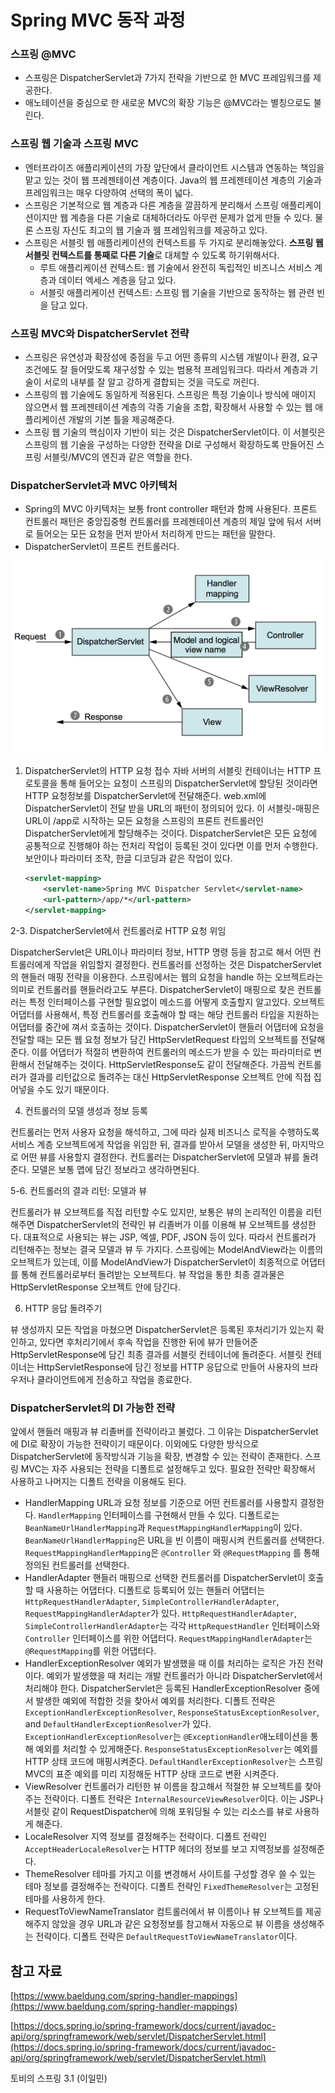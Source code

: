# Spring MVC 동작 과정

### 스프링 @MVC

- 스프링은 DispatcherServlet과 7가지 전략을 기반으로 한 MVC 프레임워크를 제공한다.
- 애노테이션을 중심으로 한 새로운 MVC의 확장 기능은 @MVC라는 별칭으로도 불린다.

### 스프링 웹 기술과 스프링 MVC

- 엔터프라이즈 애플리케이션의 가장 앞단에서 클라이언트 시스템과 연동하는 책임을 맡고 있는 것이 웹 프레젠테이션 계층이다. Java의 웹 프레젠테이션 계층의 기술과 프레임워크는 매우 다양하여 선택의 폭이 넓다.
- 스프링은 기본적으로 웹 계층과 다른 계층을 깔끔하게 분리해서 스프링 애플리케이션이지만 웹 계층을 다른 기술로 대체하더라도 아무런 문제가 없게 만들 수 있다. 물론 스프링 자신도 최고의 웹 기술과 웸 프레임워크를 제공하고 있다.
- 스프링은 서블릿 웹 애플리케이션의 컨텍스트를 두 가지로 분리해놓았다. **스프링 웹 서블릿 컨텍스트를 통째로 다른 기술**로 대체할 수 있도록 하기위해서다.
    - 루트 애플리케이션 컨텍스트: 웹 기술에서 완전히 독립적인 비즈니스 서비스 계층과 데이터 엑세스 계층을 담고 있다.
    - 서블릿 애플리케이션 컨텍스트: 스프링 웹 기술을 기반으로 동작하는 웹 관련 빈을 담고 있다.

### 스프링 MVC와 DispatcherServlet 전략

- 스프링은 유연성과 확장성에 중점을 두고 어떤 종류의 시스템 개발이나 환경, 요구조건에도 잘 들어맞도록 재구성할 수 있는 범용적 프레임워크다. 따라서 계층과 기술이 서로의 내부를 잘 알고 강하게 결합되는 것을 극도로 꺼린다.
- 스프링의 웹 기술에도 동일하게 적용된다. 스프링은 특정 기술이나 방식에 매이지 않으면서 웹 프레젠테이션 계층의 각종 기술을 조합, 확장해서 사용할 수 있는 웹 애플리케이션 개발의 기본 틀을 제공해준다.
- 스프링 웹 기술의 핵심이자 기반이 되는 것은 DispatcherServlet이다. 이 서블릿은 스프링의 웹 기술을 구성하는 다양한 전략을 DI로 구성해서 확장하도록 만들어진 스프링 서블릿/MVC의 엔진과 같은 역할을 한다.

### DispatcherServlet과 MVC 아키텍처

- Spring의 MVC 아키텍처는 보통 front controller 패턴과 함께 사용된다. 프론트 컨트롤러 패턴은 중앙집중형 컨트롤러를 프레젠테이션 계층의 제일 앞에 둬서 서버로 들어오는 모든 요청을 먼저 받아서 처리하게 만드는 패턴을 말한다.
- DispatcherServlet이 프론트 컨트롤러다.

![Spring%20MVC%20%E1%84%83%E1%85%A9%E1%86%BC%E1%84%8C%E1%85%A1%E1%86%A8%20%E1%84%80%E1%85%AA%E1%84%8C%E1%85%A5%E1%86%BC%2048742fabe3f742f4998707e40c66e035/Untitled.png](assets/Untitled-4552478.png)

1. DispatcherServlet의 HTTP 요청 접수
   자바 서버의 서블릿 컨테이너는 HTTP 프로토콜을 통해 들어오는 요청이 스프링의 DispatcherServlet에 할당된 것이라면 HTTP 요청정보를  DispatcherServlet에 전달해준다. web.xml에 DispatcherServlet이 전달 받을 URL의 패턴이 정의되어 있다. 이 서블릿-매핑은 URL이 /app로 시작하는 모든 요청을 스프링의 프론트 컨트롤러인 DispatcherServlet에게 할당해주는 것이다.
   DispatcherServlet은 모든 요청에 공통적으로 진행해야 하는 전처리 작업이 등록된 것이 있다면 이를 먼저 수행한다. 보안이나 파라미터 조작, 한글 디코딩과 같은 작업이 있다.
   
    ```xml
    <servlet-mapping>
    	<servlet-name>Spring MVC Dispatcher Servlet</servlet-name>
    	<url-pattern>/app/*</url-pattern>
    </servlet-mapping>
    ```
   

2-3. DispatcherServlet에서 컨트롤러로 HTTP 요청 위임

DispatcherServlet은 URL이나 파라미터 정보, HTTP 명령 등을 참고로 해서 어떤 컨트롤러에게 작업을 위임할지 결정한다. 컨트롤러를 선정하는 것은 DispatcherServlet의 핸들러 매핑 전략을 이용한다. 스프링에서는 웹의 요청을 handle 하는 오브젝트라는 의미로 컨트롤러를 핸들러라고도 부른다.
DispatcherServlet이 매핑으로 찾은 컨트롤러는 특정 인터페이스를 구현할 필요없이 메소드를 어떻게 호출할지 알고있다. 오브젝트 어댑터를 사용해서, 특정 컨트롤러를 호출해야 할 때는  해당 컨트롤러 타입을 지원하는 어댑터를 중간에 껴서 호출하는 것이다.
DispatcherServlet이 핸들러 어댑터에 요청을 전달할 때는 모든 웹 요청 정보가 담긴 HttpServletRequest 타입의 오브젝트를 전달해준다. 이를 어댑터가 적절히 변환하여 컨트롤러의 메소드가 받을 수 있는 파라미터로 변환해서 전달해주는 것이다. HttpServletResponse도 같이 전달해준다. 가끔씩 컨트롤러가 결과를 리턴값으로 돌려주는 대신 HttpServletResponse 오브젝트 안에 직접 집어넣을 수도 있기 때문이다.

4. 컨트롤러의 모델 생성과 정보 등록

컨트롤러는 먼저 사용자 요청을 해석하고, 그에 따라 실제 비즈니스 로직을 수행하도록 서비스 계층 오브젝트에게 작업을 위임한 뒤, 결과를 받아서 모델을 생성한 뒤, 마지막으로 어떤 뷰를 사용할지 결정한다. 컨트롤러는 DispatcherServlet에 모델과 뷰를 돌려준다. 모델은 보통 맵에 담긴 정보라고 생각하면된다.

5-6. 컨트롤러의 결과 리턴: 모델과 뷰

컨트롤러가 뷰 오브젝트를 직접 리턴할 수도 있지만, 보통은 뷰의 논리적인 이름을 리턴해주면 DispatcherServlet의 전략인 뷰 리졸버가 이를 이용해 뷰 오브젝트를 생성한다. 대표적으로 사용되는 뷰는 JSP, 엑셀, PDF, JSON 등이 있다. 따라서 컨트롤러가 리턴해주는 정보는 결국 모델과 뷰 두 가지다. 스프링에는 ModelAndView라는 이름의 오브젝트가 있는데, 이를 ModelAndView가 DispatcherServlet이 최종적으로 어댑터를 통해 컨트롤러로부터 돌려받는 오브젝트다. 뷰 작업을 통한 최종 결과물은 HttpServletResponse 오브젝트 안에 담긴다.

6. HTTP 응답 돌려주기

뷰 생성까지 모든 작업을 마쳤으면 DispatcherServlet은 등록된 후처리기가 있는지 확인하고, 있다면 후처리기에서 후속 작업을 진행한 뒤에 뷰가 만들어준 HttpServletResponse에 담긴 최종 결과를 서블릿 컨테이너에 돌려준다. 서블릿 컨테이너는 HttpServletResponse에 담긴 정보를 HTTP 응답으로 만들어 사용자의 브라우저나 클라이언트에게 전송하고 작업을 종료한다.

### DispatcherServlet의 DI 가능한 전략

앞에서 핸들러 매핑과 뷰 리졸버를 전략이라고 불렀다. 그 이유는 DispatcherServlet에 DI로 확장이 가능한 전략이기 때문이다. 이외에도 다양한 방식으로 DispatcherServlet에 동작방식과 기능을 확장, 변경할 수 있는 전략이 존재한다. 스프링 MVC는 자주 사용되는 전략을 디폴트로 설정해두고 있다. 필요한 전략만 확장해서 사용하고 나머지는 디폴트 전략을 이용해도 된다.

- HandlerMapping
URL과 요청 정보를 기준으로 어떤 컨트롤러를 사용할지 결정한다. `HandlerMapping` 인터페이스를 구현해서 만들 수 있다. 디폴트로는 `BeanNameUrlHandlerMapping`과 `RequestMappingHandlerMapping`이 있다. `BeanNameUrlHandlerMapping`은 URL을 빈 이름이 매핑시켜 컨트롤러를 선택한다. `RequestMappingHandlerMapping`은 `@Controller` 와 `@RequestMapping` 를 통해 정의된 컨트롤러를 선택한다.
- HandlerAdapter
핸들러 매핑으로 선택한 컨트롤러를 DispatcherServlet이 호출할 때 사용하는 어댑터다. 디폴트로 등록되어 있는 핸들러 어댑터는 `HttpRequestHandlerAdapter`, `SimpleControllerHandlerAdapter`, `RequestMappingHandlerAdapter`가 있다. `HttpRequestHandlerAdapter`, `SimpleControllerHandlerAdapter`는 각각 `HttpRequestHandler` 인터페이스와 `Controller` 인터페이스를 위한 어댑터다. `RequestMappingHandlerAdapter`는 `@RequestMapping`를 위한 어댑터다.
- HandlerExceptionResolver
예외가 발생했을 때 이를 처리하는 로직은 가진 전략이다. 예외가 발생했을 때 처리는 개발 컨트롤러가 아니라 DispatcherServlet에서 처리해야 한다. DispatcherServlet은 등록된 HandlerExceptionResolver 중에서 발생한 예외에 적합한 것을 찾아서 예외를 처리한다. 디폴트 전략은 `ExceptionHandlerExceptionResolver`, `ResponseStatusExceptionResolver`, and `DefaultHandlerExceptionResolver`가 있다. `ExceptionHandlerExceptionResolver`는 `@ExceptionHandler`애노테이션을 통해 예외를 처리할 수 있게해준다. `ResponseStatusExceptionResolver`는 예외를 HTTP 상태 코드에 매핑시켜준다. `DefaultHandlerExceptionResolver`는 스프링 MVC의 표준 예외를 미리 지정해둔 HTTP 상태 코드로 변환 시켜준다.
- ViewResolver
컨트롤러가 리턴한 뷰 이름을 참고해서 적절한 뷰 오브젝트를 찾아주는 전략이다. 디폴트 전략은 `InternalResourceViewResolver`이다. 이는 JSP나 서블릿 같이 RequestDispatcher에 의해 포워딩될 수 있는 리소스를 뷰로 사용하게 해준다.
- LocaleResolver
지역 정보를 결정해주는 전략이다. 디폴트 전략인 `AcceptHeaderLocaleResolver`는 HTTP 헤더의 정보를 보고 지역정보를 설정해준다.
- ThemeResolver
테마를 가지고 이를 변경해서 사이트를 구성할 경우 쓸 수 있는 테마 정보를 결정해주는 전략이다. 디폴트 전략인 `FixedThemeResolver`는 고정된 테마를 사용하게 한다.
- RequestToViewNameTranslator
컴트롤러에서 뷰 이름이나 뷰 오브젝트를 제공해주지 않았을 경우 URL과 같은 요청정보를 참고해서 자동으로 뷰 이름을 생성해주는 전략이다. 디폴트 전략은 `DefaultRequestToViewNameTranslator`이다.

## 참고 자료

[https://www.baeldung.com/spring-handler-mappings](https://www.baeldung.com/spring-handler-mappings)

[https://docs.spring.io/spring-framework/docs/current/javadoc-api/org/springframework/web/servlet/DispatcherServlet.html](https://docs.spring.io/spring-framework/docs/current/javadoc-api/org/springframework/web/servlet/DispatcherServlet.html)

토비의 스프링 3.1 (이일민)